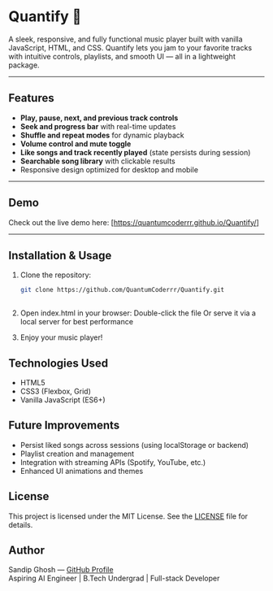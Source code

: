 # Quantify 🎵

A sleek, responsive, and fully functional music player built with vanilla JavaScript, HTML, and CSS. Quantify lets you jam to your favorite tracks with intuitive controls, playlists, and smooth UI — all in a lightweight package.

---

## Features

- **Play, pause, next, and previous track controls**  
- **Seek and progress bar** with real-time updates  
- **Shuffle and repeat modes** for dynamic playback  
- **Volume control and mute toggle**  
- **Like songs and track recently played** (state persists during session)  
- **Searchable song library** with clickable results  
- Responsive design optimized for desktop and mobile

---

## Demo

Check out the live demo here: [https://quantumcoderrr.github.io/Quantify/]

---

## Installation & Usage

1. Clone the repository:

   ```bash
   git clone https://github.com/QuantumCoderrr/Quantify.git
  

2. Open index.html in your browser:
   Double-click the file
   Or serve it via a local server for best performance

3. Enjoy your music player!

## Technologies Used

- HTML5  
- CSS3 (Flexbox, Grid)  
- Vanilla JavaScript (ES6+)

## Future Improvements

- Persist liked songs across sessions (using localStorage or backend)  
- Playlist creation and management  
- Integration with streaming APIs (Spotify, YouTube, etc.)  
- Enhanced UI animations and themes

## License

This project is licensed under the MIT License. See the [LICENSE](LICENSE) file for details.

## Author

Sandip Ghosh — [GitHub Profile](https://github.com/QuantumCoderrr)  
Aspiring AI Engineer | B.Tech Undergrad | Full-stack Developer
